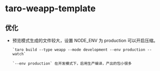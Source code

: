 # taro-weapp-template


## 优化

- 预览模式生成的文件较大，设置 NODE_ENV 为 production 可以开启压缩。

  ```
  `taro build --type weapp --mode development --env production --watch`

  `--env production` 在开发模式下，启用生产编译，产出的包小很多
  ```
